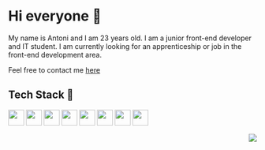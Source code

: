 <h1>Hi everyone 👋</h1>

<p>My name is Antoni and I am 23 years old. I am a junior front-end developer and IT student. I am currently looking for an apprenticeship or job in the front-end development area.</p>
<p>Feel free to contact me <a href="https://linkedin.com/in/antoni-garczynski">here</a></p>

<h2>Tech Stack 🚀</h2>

<img height="32" width="32" src="https://github.com/antonio-23/antonio-23/assets/65775402/09c655be-272f-47a2-aee3-aeb41a77187e" />
<img height="32" width="32" src="https://github.com/antonio-23/antonio-23/assets/65775402/7336da3e-5f6d-4e3d-8083-02fbd12b7fb8" />
<img height="32" width="32" src="https://github.com/antonio-23/antonio-23/assets/65775402/08badb22-5728-4150-a61c-76d20d85ff03" />
<img height="32" width="32" src="https://github.com/antonio-23/antonio-23/assets/65775402/cee23e8d-f5a2-4519-ba8e-4c73b3363e1f" />
<img height="32" width="32" src="https://github.com/antonio-23/antonio-23/assets/65775402/f939360e-f193-46c0-b149-861d6f8783c7" />
<img height="32" width="32" src="https://github.com/antonio-23/antonio-23/assets/65775402/de01187f-7318-4083-ac2f-6c53185ab534" />
<img height="32" width="32" src="https://github.com/antonio-23/antonio-23/assets/65775402/00f90e5d-4498-4ff7-af26-c4e3ffe9f250" />
<img height="32" width="32" src="https://github.com/antonio-23/antonio-23/assets/65775402/a3b21f7e-7f19-4664-950d-2265d1fae4c7" />


<p align="right"><img src="https://komarev.com/ghpvc/?username=antonio-23&label=Profile%20views&color=blueviolet&style=flat" />
